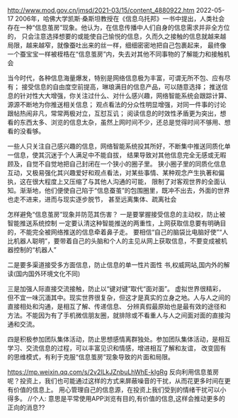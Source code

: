 




http://www.mod.gov.cn/jmsd/2021-03/15/content_4880922.htm  2022-05-17
2006年，哈佛大学凯斯·桑斯坦教授在《信息乌托邦》一书中提出，人类社会存在一种“信息茧房”现象。他认为，在信息传播中人们自身的信息需求并非全方位的，
只会注意选择想要的或能使自己愉悦的信息，久而久之接触的信息就越来越局限，越来越窄，就像蚕吐出来的丝一样，细细密密地把自己包裹起来，
最终像一个蚕宝宝一样被桎梏在“信息茧房”内，失去对其他不同事物的了解能力和接触机会

当今时代，各种信息海量爆发，特别是网络信息极为丰富，可谓无所不包、应有尽有；
接受信息的自由度空前提高，琳琅满目的信息产品，可以随意选择；
推送信息的针对性大大增强，你关注过什么、对什么感兴趣，网络智能系统会跟踪计算、源源不断地为你推送相关信息；
观点看法的分众性明显增强，对同一件事的讨论跟帖热闹非凡，常常两极对立，互怼互讥；
阅读信息的时效性矛盾更为突出，想看的东西太多、浏览的信息太杂，虽然上网时间不少，还总是觉得时间不够用、想看的没看够。

一些人只关注自己感兴趣的信息，网络智能系统投其所好，不断集中推送同质化单一信息，使其沉迷于个人满足中不能自拔，
结果导致对其他信息完全无感或无暇顾及，自觉不自觉地把自己封闭在一个狭小的圈子里。
狭小圈子里的同质化信息互动，又极易强化其兴趣爱好和观点看法，对某些事情、某种观念产生执著和偏执，这在很大程度上又压缩了与其他人沟通的可能，
限制了对客观世界的全面认知。渐渐地，他们便使自己陷于“信息蚕茧”的包围圈里，既冲不出去，外面的世界也走不进来，进而与现实逐步脱节，
甚至远离集体、疏离社会

怎样避免“信息茧房”现象并防范其伤害？
一是要掌握接受信息的主动权，防止被智能推送系统控制
一定要认清这种智能推送的两重性，上网获取信息要有明确目的，不能完全被网络推送的信息牵着鼻子走。
要相信“自己的脑袋比电脑好使”“人比机器人聪明”，要带着自己的头脑和个人的主见从网上获取信息，不要变成被机器控制的“机器人”

二是要多渠道接受多方面信息，防止信息的单一性片面性
书,权威网站,国内外的解读(国内国外环境文化不同)

三是加强人际直接交流接触，防止以“键对键”取代“面对面”。
虚拟世界很精彩，但不宜一味沉湎其中。现实世界很复杂，但这才是真实的立身之地。人与人之间的直接相处和沟通，是相互了解、传递信息、
分辨真假最原始也是最有效的途径和方法。不能因为有了手机微信朋友圈，就排除或不看重人与人之间面对面的直接沟通和交流。

四是积极参加团队集体活动，防止思想感情离群独处。参加团队集体活动，是相互学习、交流信息的过程，可以丰富见识和情感，增进相互了解和友谊，
改变固有的思维模式，有利于克服“信息茧房”现象导致的片面和局限。


https://mp.weixin.qq.com/s/2v2lLkJZnbuLhWhE-kIgRg
反向利用信息茧房呢？投资上，我们也可能通过这样的方式来屏蔽噪音的干扰，从而花更多时间在更有价值的信息上。
用心管理自己的信息源，在投资上我们受到的情绪干扰可以小得多。
//个人: 意思是平常使用APP浏览有目的,有价值的信息,这样会推动更多的正向的消息??